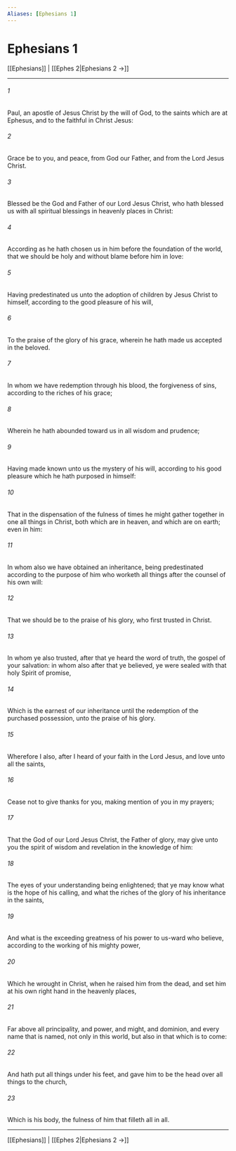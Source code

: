 ```yaml
---
Aliases: [Ephesians 1]
---
```

# Ephesians 1

[[Ephesians]] | [[Ephes 2|Ephesians 2 →]]
***



###### 1 
Paul, an apostle of Jesus Christ by the will of God, to the saints which are at Ephesus, and to the faithful in Christ Jesus: 

###### 2 
Grace be to you, and peace, from God our Father, and from the Lord Jesus Christ. 

###### 3 
Blessed be the God and Father of our Lord Jesus Christ, who hath blessed us with all spiritual blessings in heavenly places in Christ: 

###### 4 
According as he hath chosen us in him before the foundation of the world, that we should be holy and without blame before him in love: 

###### 5 
Having predestinated us unto the adoption of children by Jesus Christ to himself, according to the good pleasure of his will, 

###### 6 
To the praise of the glory of his grace, wherein he hath made us accepted in the beloved. 

###### 7 
In whom we have redemption through his blood, the forgiveness of sins, according to the riches of his grace; 

###### 8 
Wherein he hath abounded toward us in all wisdom and prudence; 

###### 9 
Having made known unto us the mystery of his will, according to his good pleasure which he hath purposed in himself: 

###### 10 
That in the dispensation of the fulness of times he might gather together in one all things in Christ, both which are in heaven, and which are on earth; even in him: 

###### 11 
In whom also we have obtained an inheritance, being predestinated according to the purpose of him who worketh all things after the counsel of his own will: 

###### 12 
That we should be to the praise of his glory, who first trusted in Christ. 

###### 13 
In whom ye also trusted, after that ye heard the word of truth, the gospel of your salvation: in whom also after that ye believed, ye were sealed with that holy Spirit of promise, 

###### 14 
Which is the earnest of our inheritance until the redemption of the purchased possession, unto the praise of his glory. 

###### 15 
Wherefore I also, after I heard of your faith in the Lord Jesus, and love unto all the saints, 

###### 16 
Cease not to give thanks for you, making mention of you in my prayers; 

###### 17 
That the God of our Lord Jesus Christ, the Father of glory, may give unto you the spirit of wisdom and revelation in the knowledge of him: 

###### 18 
The eyes of your understanding being enlightened; that ye may know what is the hope of his calling, and what the riches of the glory of his inheritance in the saints, 

###### 19 
And what is the exceeding greatness of his power to us-ward who believe, according to the working of his mighty power, 

###### 20 
Which he wrought in Christ, when he raised him from the dead, and set him at his own right hand in the heavenly places, 

###### 21 
Far above all principality, and power, and might, and dominion, and every name that is named, not only in this world, but also in that which is to come: 

###### 22 
And hath put all things under his feet, and gave him to be the head over all things to the church, 

###### 23 
Which is his body, the fulness of him that filleth all in all.

***
[[Ephesians]] | [[Ephes 2|Ephesians 2 →]]
